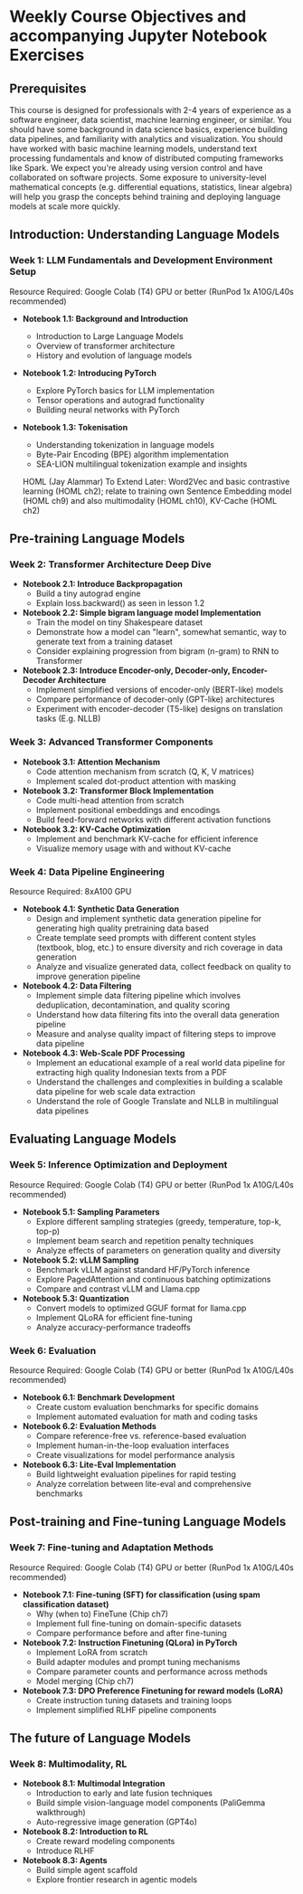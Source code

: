 # Weekly Course Objectives and accompanying Jupyter Notebook Exercises

## Prerequisites

This course is designed for professionals with 2-4 years of experience as a software engineer, data scientist, machine learning engineer, or similar. You should have some background in data science basics, experience building data pipelines, and familiarity with analytics and visualization. You should have worked with basic machine learning models, understand text processing fundamentals and know of distributed computing frameworks like Spark. We expect you're already using version control and have collaborated on software projects. Some exposure to university-level mathematical concepts (e.g. differential equations, statistics, linear algebra) will help you grasp the concepts behind training and deploying language models at scale more quickly.

## Introduction: Understanding Language Models
### Week 1: LLM Fundamentals and Development Environment Setup
Resource Required: Google Colab (T4) GPU or better (RunPod 1x A10G/L40s recommended)
- **Notebook 1.1: Background and Introduction**
  - Introduction to Large Language Models
  - Overview of transformer architecture
  - History and evolution of language models
- **Notebook 1.2: Introducing PyTorch**
  - Explore PyTorch basics for LLM implementation
  - Tensor operations and autograd functionality
  - Building neural networks with PyTorch
- **Notebook 1.3: Tokenisation**
  - Understanding tokenization in language models
  - Byte-Pair Encoding (BPE) algorithm implementation
  - SEA-LION multilingual tokenization example and insights

  HOML (Jay Alammar)
  To Extend Later: Word2Vec and basic contrastive learning (HOML ch2); relate to training own Sentence Embedding model (HOML ch9) and also multimodality (HOML ch10), KV-Cache (HOML ch2)

## Pre-training Language Models
### Week 2: Transformer Architecture Deep Dive
- **Notebook 2.1: Introduce Backpropagation**
  - Build a tiny autograd engine
  - Explain loss.backward() as seen in lesson 1.2
- **Notebook 2.2: Simple bigram language model Implementation**
  - Train the model on tiny Shakespeare dataset
  - Demonstrate how a model can "learn", somewhat semantic, way to generate text from a training dataset
  - Consider explaining progression from bigram (n-gram) to RNN to Transformer
- **Notebook 2.3: Introduce Encoder-only, Decoder-only, Encoder-Decoder Architecture**
  - Implement simplified versions of encoder-only (BERT-like) models
  - Compare performance of decoder-only (GPT-like) architectures
  - Experiment with encoder-decoder (T5-like) designs on translation tasks (E.g. NLLB)

### Week 3: Advanced Transformer Components
- **Notebook 3.1: Attention Mechanism**
  - Code attention mechanism from scratch (Q, K, V matrices)
  - Implement scaled dot-product attention with masking
- **Notebook 3.2: Transformer Block Implementation**
  - Code multi-head attention from scratch
  - Implement positional embeddings and encodings
  - Build feed-forward networks with different activation functions
- **Notebook 3.2: KV-Cache Optimization**
  - Implement and benchmark KV-cache for efficient inference
  - Visualize memory usage with and without KV-cache

### Week 4: Data Pipeline Engineering
Resource Required: 8xA100 GPU
- **Notebook 4.1: Synthetic Data Generation**
  - Design and implement synthetic data generation pipeline for generating high quality pretraining data based
  - Create template seed prompts with different content styles (textbook, blog, etc.) to ensure diversity and rich coverage in data generation
  - Analyze and visualize generated data, collect feedback on quality to improve generation pipeline
- **Notebook 4.2: Data Filtering**
  - Implement simple data filtering pipeline which involves deduplication, decontamination, and quality scoring
  - Understand how data filtering fits into the overall data generation pipeline
  - Measure and analyse quality impact of filtering steps to improve data pipeline
- **Notebook 4.3: Web-Scale PDF Processing**
  - Implement an educational example of a real world data pipeline for extracting high quality Indonesian texts from a PDF
  - Understand the challenges and complexities in building a scalable data pipeline for web scale data extraction
  - Understand the role of Google Translate and NLLB in multilingual data pipelines

## Evaluating Language Models
### Week 5: Inference Optimization and Deployment
Resource Required: Google Colab (T4) GPU or better (RunPod 1x A10G/L40s recommended)
- **Notebook 5.1: Sampling Parameters**
  - Explore different sampling strategies (greedy, temperature, top-k, top-p)
  - Implement beam search and repetition penalty techniques
  - Analyze effects of parameters on generation quality and diversity
- **Notebook 5.2: vLLM Sampling**
  - Benchmark vLLM against standard HF/PyTorch inference
  - Explore PagedAttention and continuous batching optimizations
  - Compare and contrast vLLM and Llama.cpp
- **Notebook 5.3: Quantization**
  - Convert models to optimized GGUF format for llama.cpp
  - Implement QLoRA for efficient fine-tuning
  - Analyze accuracy-performance tradeoffs

### Week 6: Evaluation
Resource Required: Google Colab (T4) GPU or better (RunPod 1x A10G/L40s recommended)
- **Notebook 6.1: Benchmark Development**
  - Create custom evaluation benchmarks for specific domains
  - Implement automated evaluation for math and coding tasks
- **Notebook 6.2: Evaluation Methods**
  - Compare reference-free vs. reference-based evaluation
  - Implement human-in-the-loop evaluation interfaces
  - Create visualizations for model performance analysis
- **Notebook 6.3: Lite-Eval Implementation**
  - Build lightweight evaluation pipelines for rapid testing
  - Analyze correlation between lite-eval and comprehensive benchmarks

## Post-training and Fine-tuning Language Models
### Week 7: Fine-tuning and Adaptation Methods
Resource Required: Google Colab (T4) GPU or better (RunPod 1x A10G/L40s recommended)
- **Notebook 7.1: Fine-tuning (SFT) for classification (using spam classification dataset)**
  - Why (when to) FineTune (Chip ch7)
  - Implement full fine-tuning on domain-specific datasets
  - Compare performance before and after fine-tuning
- **Notebook 7.2: Instruction Finetuning (QLora) in PyTorch**
  - Implement LoRA from scratch
  - Build adapter modules and prompt tuning mechanisms
  - Compare parameter counts and performance across methods
  - Model merging (Chip ch7)
- **Notebook 7.3: DPO Preference Finetuning for reward models (LoRA)**
  - Create instruction tuning datasets and training loops
  - Implement simplified RLHF pipeline components

## The future of Language Models
### Week 8: Multimodality, RL
- **Notebook 8.1: Multimodal Integration**
  - Introduction to early and late fusion techniques
  - Build simple vision-language model components (PaliGemma walkthrough)
  - Auto-regressive image generation (GPT4o)
- **Notebook 8.2: Introduction to RL**
  - Create reward modeling components
  - Introduce RLHF
- **Notebook 8.3: Agents**
  - Build simple agent scaffold
  - Explore frontier research in agentic models